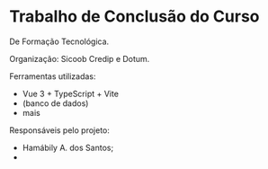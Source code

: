 # Trabalho de Conclusão do Curso
De Formação Tecnológica.

Organização: Sicoob Credip  e Dotum.

Ferramentas utilizadas: 
* Vue 3 + TypeScript + Vite
* (banco de dados)
* mais

Responsáveis pelo projeto:
* Hamábily A. dos Santos;
* 